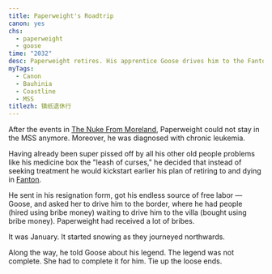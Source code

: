 ```yaml
---
title: Paperweight's Roadtrip
canon: yes
chs:
  - paperweight
  - goose
time: "2032"
desc: Paperweight retires. His apprentice Goose drives him to the Fantoni border. Paperweight opens his tightly-sealed box of memories. This is an unfinished case that Goose has to complete.
myTags:
  - Canon
  - Bauhinia
  - Coastline
  - MSS
titlezh: 镇纸退休行
---
```


After the events in [The Nuke From Moreland](/stories/a-nuke-from-moreland/), Paperweight could not stay in the MSS anymore. Moreover, he was diagnosed with chronic leukemia.

Having already been super pissed off by all his other old people problems like his medicine box the "leash of curses," he decided that instead of seeking treatment he would kickstart earlier his plan of retiring to and dying in [Fanton](/world/fanton/).

He sent in his resignation form, got his endless source of free labor — Goose, and asked her to drive him to the border, where he had people (hired using bribe money) waiting to drive him to the villa (bought using bribe money). Paperweight had received a lot of bribes.

It was January. It started snowing as they journeyed northwards.

Along the way, he told Goose about his legend. The legend was not complete. She had to complete it for him. Tie up the loose ends.
